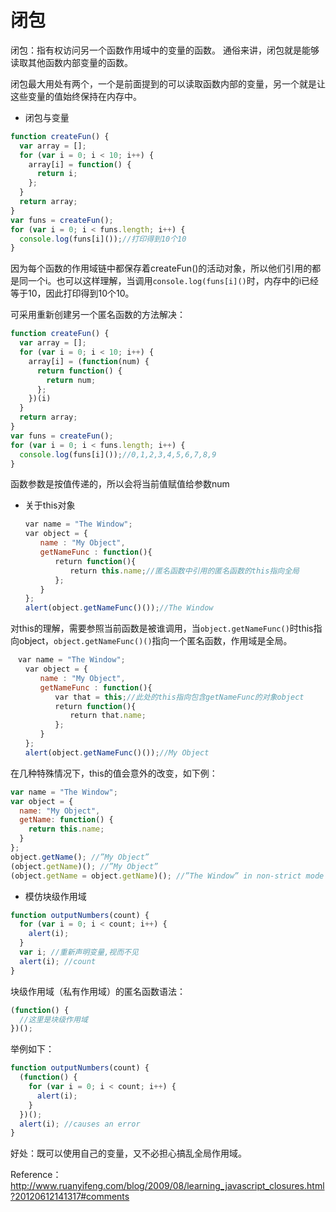 # 闭包
闭包：指有权访问另一个函数作用域中的变量的函数。
通俗来讲，闭包就是能够读取其他函数内部变量的函数。  

闭包最大用处有两个，一个是前面提到的可以读取函数内部的变量，另一个就是让这些变量的值始终保持在内存中。

* 闭包与变量   

```javascript
function createFun() {
  var array = [];
  for (var i = 0; i < 10; i++) {
    array[i] = function() {
      return i;
    };
  }
  return array;
}
var funs = createFun();
for (var i = 0; i < funs.length; i++) {
  console.log(funs[i]());//打印得到10个10
}
```
因为每个函数的作用域链中都保存着createFun()的活动对象，所以他们引用的都是同一个i。也可以这样理解，当调用`console.log(funs[i]()`时，内存中的i已经等于10，因此打印得到10个10。

可采用重新创建另一个匿名函数的方法解决： 

```javascript
function createFun() {
  var array = [];
  for (var i = 0; i < 10; i++) {
    array[i] = (function(num) {
      return function() {
        return num;
      };
    })(i)
  }
  return array;
}
var funs = createFun();
for (var i = 0; i < funs.length; i++) {
  console.log(funs[i]());//0,1,2,3,4,5,6,7,8,9
}
```
函数参数是按值传递的，所以会将当前值赋值给参数num

* 关于this对象  

```javascript
　　var name = "The Window";
　　var object = {
　　　　name : "My Object",
　　　　getNameFunc : function(){
　　　　　　return function(){
　　　　　　　　return this.name;//匿名函数中引用的匿名函数的this指向全局
　　　　　　};
　　　　}
　　};
　　alert(object.getNameFunc()());//The Window
```
对this的理解，需要参照当前函数是被谁调用，当`object.getNameFunc()`时this指向object，`object.getNameFunc()()`指向一个匿名函数，作用域是全局。
```javascript
　var name = "The Window";
　　var object = {
　　　　name : "My Object",
　　　　getNameFunc : function(){
　　　　　　var that = this;//此处的this指向包含getNameFunc的对象object
　　　　　　return function(){
　　　　　　　　return that.name;
　　　　　　};
　　　　}
　　};
　　alert(object.getNameFunc()());//My Object
```  

在几种特殊情况下，this的值会意外的改变，如下例： 

```javascript
var name = "The Window";
var object = {
  name: "My Object",
  getName: function() {
    return this.name;
  }
};
object.getName(); //”My Object”
(object.getName)(); //”My Object”
(object.getName = object.getName)(); //”The Window” in non-strict mode
```
* 模仿块级作用域

```javascript
function outputNumbers(count) {
  for (var i = 0; i < count; i++) {
    alert(i);
  }
  var i; //重新声明变量,视而不见
  alert(i); //count
}
```

块级作用域（私有作用域）的匿名函数语法：

```javascript
(function() {
  //这里是块级作用域
})();
```

举例如下：
```javascript
function outputNumbers(count) {
  (function() {
    for (var i = 0; i < count; i++) {
      alert(i);
    }
  })();
  alert(i); //causes an error
}
```
好处：既可以使用自己的变量，又不必担心搞乱全局作用域。

Reference： http://www.ruanyifeng.com/blog/2009/08/learning_javascript_closures.html?20120612141317#comments
